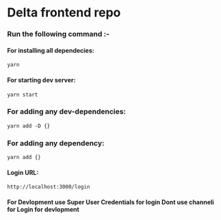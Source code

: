 # Delta frontend repo

### Run the following command :-

#### For installing all dependecies:

`yarn`

#### For starting dev server:

`yarn start`

### For adding any dev-dependencies:

`yarn add -D {}`

### For adding any dependency:

`yarn add {}`

#### Login URL:

```http://localhost:3000/login```
#### For Devlopment use Super User Credentials for login Dont use channeli for Login for devlopment
